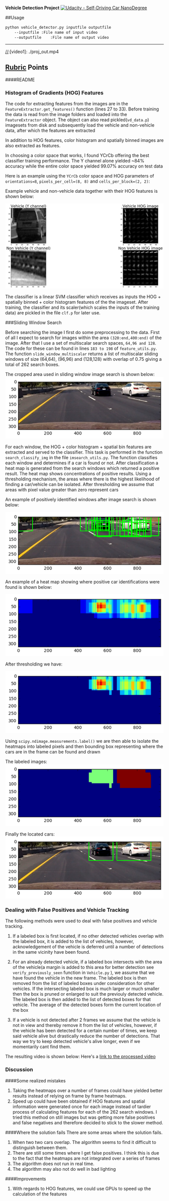 
**Vehicle Detection Project**
[![Udacity - Self-Driving Car NanoDegree](https://s3.amazonaws.com/udacity-sdc/github/shield-carnd.svg)](http://www.udacity.com/drive)

##Usage
```
python vehicle_detector.py inputfile outputfile
	--inputfile	:File name of input video
	--outputfile	:File name of output video 
```
---


[//]: # (Image References)
[image1]: ./output_images/v-nv_hog.png
[image2]: ./output_images/cars_cropped.png
[image3]: ./output_images/cars_hot_windows.png
[image4]: ./output_images/heatmap.png
[image5]: ./output_images/heatmap_thresh.png
[image6]: ./output_images/labeled_image.png
[image7]: ./output_images/final_detection.png
[//]:[video1]: ./proj_out.mp4

## [Rubric](https://review.udacity.com/#!/rubrics/513/view) Points

####README

### Histogram of Gradients (HOG) Features

The code for extracting features from the images are in the `FeatureExtractor.get_features()` function (lines 27 to 33). Before training the data is read from the image folders and loaded into the `FeatureExtractor` object. The object can also read pickled(`vd_data.p`) imagesets from disk and subsequently load the vehicle and non-vehicle data, after which the features are extracted 


In addition to HOG features, color histogram and spatially binned images are also extracted as features. 

In choosing a color space that works, I found YCrCb offering the best classifier training performance. The Y channel alone yielded ~84% accuracy while the entire color space yielded 99.07% accuracy on test data

Here is an example using the `YCrCb` color space and HOG parameters of `orientations=8`, `pixels_per_cell=(8, 8)` and `cells_per_block=(2, 2)`:

Example vehicle and non-vehicle data together with their HOG features is shown below:

![alt text][image1]

The classifier is a linear SVM classifier which receives as inputs the HOG + spatially binned + color histogram features of the the imageset. After training, the classifier and its scaler(which scales the inputs of the training data) are pickled in the file `clf.p` for later use.

###Sliding Window Search

Before searching the image I first do some preprocessing to the data. First of all I expect to search for images within the area `(320:end,400:end)` of the image. After that I use a set of multiscalar search spaces, `64,96 and 128`. The code for these can be found in lines `183 to 198` of `feature_utils.py`. The function `slide_window_multiscalar` returns a list of multiscalar sliding windows of size (64,64), (96,96) and (128,128) with overlap of 0.75 giving a total of 262 search boxes.

The cropped area used in sliding window image search is shown below:
![alt text][image2]

For each window, the HOG + color histogram + spatial bin features are extracted and served to the classifier. This task is performed in the function `search_classify_img` in the file `imsearch_utils.py`. The function classifies each window and determines if a car is found or not. After classification a heat map is generated from the search windows which returned a positive result. The heat map shows concentrations of positive results. Using a thresholding mechanism, the areas where there is the highest likelihood of finding a car/vehicle can be isolated. After thresholding we assume that areas with pixel value greater than zero represent cars

An example of positively identified windows after image search is shown below:

![alt text][image3]

An example of a heat map showing where positive car identifications were found is shown below:

![alt text][image4]

After thresholding we have:

![alt text][image5]


Using `scipy.ndimage.measurements.label()` we are then able to isolate the heatmaps into labeled pixels and then bounding box representing where the cars are in the frame can be found and drawn

The labeled images:
![alt text][image6]

Finally the located cars:
![alt text][image7]

### Dealing with False Positives and Vehicle Tracking

The following methods were used to deal with false positives and  vehicle tracking. 

1. If a labeled box is first located, if no other detected vehicles overlap with the labeled box, it is added to the list of vehicles, however, acknowledgement of the vehicle is deferred until a number of detections in the same vicinity have been found.

2. For an already detected vehicle, if a labeled box intersects with the area of the vehicle(a margin is added to this area for better detection see `verify_previously_seen` function in `Vehicle.py` ), we assume that we have found the vehicle in the new frame. The labeled box is then removed from the list of labeled boxes under consideration for other vehicles. If the intersecting labeled box is much larger or much smaller then the box is pruned or enlarged to suit the previouly detected vehicle. The labeled box is then added to the list of detected boxes for that vehicle. The average of the detected boxes form the current location of the box

3. If a vehicle is not detected after 2 frames we assume that the vehicle is not in view and thereby remove it from the list of vehicles, however, if the vehicle has been detected for a certain number of times, we keep said vehicle alive but drastically reduce the number of detections. That way we try to keep detected vehicle's alive longer, even if we momentarily cant find them.


The resulting video is shown below:
Here's a [link to the processed video](https://www.youtube.com/watch?v=cmLjH5RuYxk)

### Discussion

####Some realized mistakes
1. Taking the heatmaps over a number of frames could have yielded better results instead of relying on frame by frame heatmaps.
2. Speed up could have been obtained if HOG features and spatial information were generated once for each image instead of tardier process of calculating features for each of the 262 search windows. I tried this method on still images but was getting more false positives and false negatives and therefore decided to stick to the slower method.

####Where the solution fails
There are some areas where the solution fails. 
1. When two two cars overlap. The algorithm seems to find it difficult to distinguish between them.
2. There are still some times where I get false positives. I think this is due to the fact that the heatmaps are not integrated over a series of frames
3. The algorithm does not run in real time.
4. The algorithm may also not do well in bad lighting

####Improvements
1. With regards to HOG features, we could use GPUs to speed up the calculation of the features






